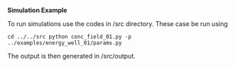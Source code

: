__Simulation Example__

To run simulations use the codes in /src directory.  These case be run using

`
cd ../../src
python conc_field_01.py -p ../examples/energy_well_01/params.py
`

The output is then generated in /src/output. 








